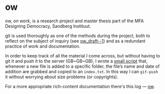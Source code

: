 ow
================
ow, *on work*, is a research project and master thesis part of the MFA Designing Democracy, Sandberg Instituut.

git is used thoroughly as one of the methods during the project, both to reflect on the subject of inquiry (see [ow_draft--1](https://github.com/afincato/ow_draft--1)) and as a redundant practice of work and documentation.

In order to keep track of all the material I come across, but without having to git it and push it to the server (GB~GB~GB), I wrote a [small script](http://andrefincato.info/ow/ghost-index) that, whenever a new file is added to a specific folder, the file’s name and date of addition are grabbed and copied to an `index.txt`. In this way I can `git-push` it without worrying about size problems (or copyrights).

For a more appropriate rich-content documentation there's this log — [ow](http://www.andrefincato.info/ow).
